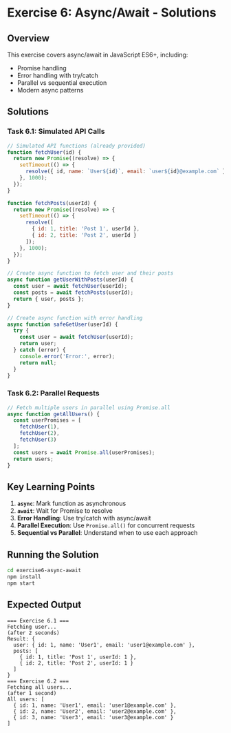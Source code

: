 # Exercise 6: Async/Await - Solutions

## Overview

This exercise covers async/await in JavaScript ES6+, including:
- Promise handling
- Error handling with try/catch
- Parallel vs sequential execution
- Modern async patterns

## Solutions

### Task 6.1: Simulated API Calls

```javascript
// Simulated API functions (already provided)
function fetchUser(id) {
  return new Promise((resolve) => {
    setTimeout(() => {
      resolve({ id, name: `User${id}`, email: `user${id}@example.com` });
    }, 1000);
  });
}

function fetchPosts(userId) {
  return new Promise((resolve) => {
    setTimeout(() => {
      resolve([
        { id: 1, title: 'Post 1', userId },
        { id: 2, title: 'Post 2', userId }
      ]);
    }, 1000);
  });
}

// Create async function to fetch user and their posts
async function getUserWithPosts(userId) {
  const user = await fetchUser(userId);
  const posts = await fetchPosts(userId);
  return { user, posts };
}

// Create async function with error handling
async function safeGetUser(userId) {
  try {
    const user = await fetchUser(userId);
    return user;
  } catch (error) {
    console.error('Error:', error);
    return null;
  }
}
```

### Task 6.2: Parallel Requests

```javascript
// Fetch multiple users in parallel using Promise.all
async function getAllUsers() {
  const userPromises = [
    fetchUser(1),
    fetchUser(2),
    fetchUser(3)
  ];
  const users = await Promise.all(userPromises);
  return users;
}
```

## Key Learning Points

1. **`async`**: Mark function as asynchronous
2. **`await`**: Wait for Promise to resolve
3. **Error Handling**: Use try/catch with async/await
4. **Parallel Execution**: Use `Promise.all()` for concurrent requests
5. **Sequential vs Parallel**: Understand when to use each approach

## Running the Solution

```bash
cd exercise6-async-await
npm install
npm start
```

## Expected Output

```
=== Exercise 6.1 ===
Fetching user...
(after 2 seconds)
Result: {
  user: { id: 1, name: 'User1', email: 'user1@example.com' },
  posts: [
    { id: 1, title: 'Post 1', userId: 1 },
    { id: 2, title: 'Post 2', userId: 1 }
  ]
}
=== Exercise 6.2 ===
Fetching all users...
(after 1 second)
All users: [
  { id: 1, name: 'User1', email: 'user1@example.com' },
  { id: 2, name: 'User2', email: 'user2@example.com' },
  { id: 3, name: 'User3', email: 'user3@example.com' }
]
```
